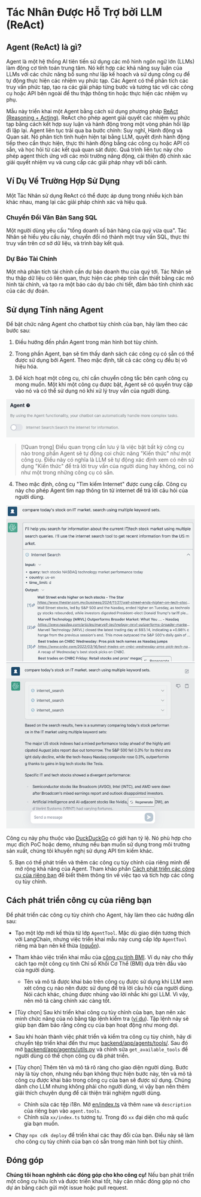 # Tác Nhân Được Hỗ Trợ bởi LLM (ReAct)

## Agent (ReAct) là gì?

Agent là một hệ thống AI tiên tiến sử dụng các mô hình ngôn ngữ lớn (LLMs) làm động cơ tính toán trung tâm. Nó kết hợp các khả năng suy luận của LLMs với các chức năng bổ sung như lập kế hoạch và sử dụng công cụ để tự động thực hiện các nhiệm vụ phức tạp. Các Agent có thể phân tích các truy vấn phức tạp, tạo ra các giải pháp từng bước và tương tác với các công cụ hoặc API bên ngoài để thu thập thông tin hoặc thực hiện các nhiệm vụ phụ.

Mẫu này triển khai một Agent bằng cách sử dụng phương pháp [ReAct (Reasoning + Acting)](https://www.promptingguide.ai/techniques/react). ReAct cho phép agent giải quyết các nhiệm vụ phức tạp bằng cách kết hợp suy luận và hành động trong một vòng phản hồi lặp đi lặp lại. Agent liên tục trải qua ba bước chính: Suy nghĩ, Hành động và Quan sát. Nó phân tích tình huện hiện tại bằng LLM, quyết định hành động tiếp theo cần thực hiện, thực thi hành động bằng các công cụ hoặc API có sẵn, và học hỏi từ các kết quả quan sát được. Quá trình liên tục này cho phép agent thích ứng với các môi trường năng động, cải thiện độ chính xác giải quyết nhiệm vụ và cung cấp các giải pháp nhạy với bối cảnh.

## Ví Dụ Về Trường Hợp Sử Dụng

Một Tác Nhân sử dụng ReAct có thể được áp dụng trong nhiều kịch bản khác nhau, mang lại các giải pháp chính xác và hiệu quả.

### Chuyển Đổi Văn Bản Sang SQL

Một người dùng yêu cầu "tổng doanh số bán hàng của quý vừa qua". Tác Nhân sẽ hiểu yêu cầu này, chuyển đổi nó thành một truy vấn SQL, thực thi truy vấn trên cơ sở dữ liệu, và trình bày kết quả.

### Dự Báo Tài Chính

Một nhà phân tích tài chính cần dự báo doanh thu của quý tới. Tác Nhân sẽ thu thập dữ liệu có liên quan, thực hiện các phép tính cần thiết bằng các mô hình tài chính, và tạo ra một báo cáo dự báo chi tiết, đảm bảo tính chính xác của các dự đoán.

## Sử dụng Tính năng Agent

Để bật chức năng Agent cho chatbot tùy chỉnh của bạn, hãy làm theo các bước sau:

1. Điều hướng đến phần Agent trong màn hình bot tùy chỉnh.

2. Trong phần Agent, bạn sẽ tìm thấy danh sách các công cụ có sẵn có thể được sử dụng bởi Agent. Theo mặc định, tất cả các công cụ đều bị vô hiệu hóa.

3. Để kích hoạt một công cụ, chỉ cần chuyển công tắc bên cạnh công cụ mong muốn. Một khi một công cụ được bật, Agent sẽ có quyền truy cập vào nó và có thể sử dụng nó khi xử lý truy vấn của người dùng.

![](./imgs/agent_tools.png)

> [!Quan trọng]
> Điều quan trọng cần lưu ý là việc bật bất kỳ công cụ nào trong phần Agent sẽ tự động coi chức năng "Kiến thức" như một công cụ. Điều này có nghĩa là LLM sẽ tự động xác định xem có nên sử dụng "Kiến thức" để trả lời truy vấn của người dùng hay không, coi nó như một trong những công cụ có sẵn.

4. Theo mặc định, công cụ "Tìm kiếm Internet" được cung cấp. Công cụ này cho phép Agent tìm nạp thông tin từ internet để trả lời câu hỏi của người dùng.

![](./imgs/agent1.png)
![](./imgs/agent2.png)

Công cụ này phụ thuộc vào [DuckDuckGo](https://duckduckgo.com/) có giới hạn tỷ lệ. Nó phù hợp cho mục đích PoC hoặc demo, nhưng nếu bạn muốn sử dụng trong môi trường sản xuất, chúng tôi khuyến nghị sử dụng API tìm kiếm khác.

5. Bạn có thể phát triển và thêm các công cụ tùy chỉnh của riêng mình để mở rộng khả năng của Agent. Tham khảo phần [Cách phát triển các công cụ của riêng bạn](#how-to-develop-your-own-tools) để biết thêm thông tin về việc tạo và tích hợp các công cụ tùy chỉnh.

## Cách phát triển công cụ của riêng bạn

Để phát triển các công cụ tùy chỉnh cho Agent, hãy làm theo các hướng dẫn sau:

- Tạo một lớp mới kế thừa từ lớp `AgentTool`. Mặc dù giao diện tương thích với LangChain, nhưng việc triển khai mẫu này cung cấp lớp `AgentTool` riêng mà bạn nên kế thừa ([nguồn](../backend/app/agents/tools/agent_tool.py)).

- Tham khảo việc triển khai mẫu của [công cụ tính BMI](../examples/agents/tools/bmi/bmi.py). Ví dụ này cho thấy cách tạo một công cụ tính Chỉ số Khối Cơ Thể (BMI) dựa trên đầu vào của người dùng.

  - Tên và mô tả được khai báo trên công cụ được sử dụng khi LLM xem xét công cụ nào nên được sử dụng để trả lời câu hỏi của người dùng. Nói cách khác, chúng được nhúng vào lời nhắc khi gọi LLM. Vì vậy, nên mô tả càng chính xác càng tốt.

- [Tùy chọn] Sau khi triển khai công cụ tùy chỉnh của bạn, bạn nên xác minh chức năng của nó bằng tập lệnh kiểm tra ([ví dụ](../examples/agents/tools/bmi/test_bmi.py)). Tập lệnh này sẽ giúp bạn đảm bảo rằng công cụ của bạn hoạt động như mong đợi.

- Sau khi hoàn thành việc phát triển và kiểm tra công cụ tùy chỉnh, hãy di chuyển tệp triển khai đến thư mục [backend/app/agents/tools/](../backend/app/agents/tools/). Sau đó mở [backend/app/agents/utils.py](../backend/app/agents/utils.py) và chỉnh sửa `get_available_tools` để người dùng có thể chọn công cụ đã phát triển.

- [Tùy chọn] Thêm tên và mô tả rõ ràng cho giao diện người dùng. Bước này là tùy chọn, nhưng nếu bạn không thực hiện bước này, tên và mô tả công cụ được khai báo trong công cụ của bạn sẽ được sử dụng. Chúng dành cho LLM nhưng không phải cho người dùng, vì vậy bạn nên thêm giải thích chuyên dụng để cải thiện trải nghiệm người dùng.

  - Chỉnh sửa các tệp i18n. Mở [en/index.ts](../frontend/src/i18n/en/index.ts) và thêm `name` và `description` của riêng bạn vào `agent.tools`.
  - Chỉnh sửa `xx/index.ts` tương tự. Trong đó `xx` đại diện cho mã quốc gia bạn muốn.

- Chạy `npx cdk deploy` để triển khai các thay đổi của bạn. Điều này sẽ làm cho công cụ tùy chỉnh của bạn có sẵn trong màn hình bot tùy chỉnh.

## Đóng góp

**Chúng tôi hoan nghênh các đóng góp cho kho công cụ!** Nếu bạn phát triển một công cụ hữu ích và được triển khai tốt, hãy cân nhắc đóng góp nó cho dự án bằng cách gửi một issue hoặc pull request.